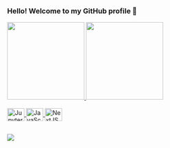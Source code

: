 ### Hello! Welcome to my GitHub profile 👋

<div>
  <a href="https://github.com/AllanCFE">
  <img height="180em" src="https://github-readme-stats-allancfe.vercel.app/api?username=AllanCFE&show_icons=true&theme=dark&include_all_commits=true&count_private=true"/>
  <img height="180em" src="https://github-readme-stats-allancfe.vercel.app/api/top-langs/?username=AllanCFE&layout=compact&langs_count=16&theme=dark"/>
 </div>

<div style="display: inline_block"><br>
  <img align="center" alt="Jupyter" height="30" width="40" src="https://cdn.jsdelivr.net/gh/devicons/devicon/icons/jupyter/jupyter-original-wordmark.svg">
  <img align="center" alt="JavaScript" height="30" width="40" src="https://cdn.jsdelivr.net/gh/devicons/devicon/icons/javascript/javascript-original.svg">
  <img align="center" alt="NextJS" height="30" width="40" src="https://cdn.jsdelivr.net/gh/devicons/devicon/icons/nextjs/nextjs-original-wordmark.svg">

##
<div>  
  <a href="https://www.linkedin.com/in/allan-echeverria/" target="_blank"><img src="https://img.shields.io/badge/-LinkedIn-%230077B5?style=for-the-badge&logo=linkedin&logoColor=white" target="_blank"></a> 
  
</div>

<!--
**AllanCFE/AllanCFE** is a ✨ _special_ ✨ repository because its `README.md` (this file) appears on your GitHub profile.

Here are some ideas to get you started:

- 🔭 I’m currently working on ...
- 🌱 I’m currently learning ...
- 👯 I’m looking to collaborate on ...
- 🤔 I’m looking for help with ...
- 💬 Ask me about ...
- 📫 How to reach me: ...
- 😄 Pronouns: ...
- ⚡ Fun fact: ...
-->
